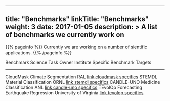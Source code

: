 
---
title: "Benchmarks"
linkTitle: "Benchmarks"
weight: 3
date: 2017-01-05
description: >
  A list of benchmarks we currently work on 
---

{{% pageinfo %}}
Currently we are working on a number of sientific applications.
{{% /pageinfo %}}




  Benchmark             Science      Task             Owner Institute          Specific Benchmark Targets
  --------------------- ------------ ---------------- ------------------------ ---------------------------------------------------------------------
  CloudMask             Climate      Segmentation     RAL                      [link cloudmask specifics](#cloudmask-specific-benchmark-targets)
  STEMDL                Material     Classification   ORNL                     [link stemdl specifics](#stemdl-specific-benchmark-targets)
  CANDLE-UNO            Medicine     Classification   ANL                      [link candle-uno specifics](#candle-uno-specific-benchmark-targets)
  TEvolOp Forecasting   Earthquake   Regression       University of Virginia   [link tevolop specifics](#tevolop-specific-benchmark-targets)



